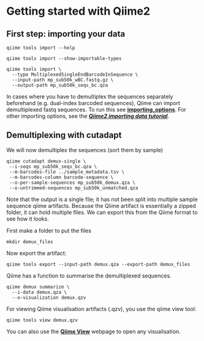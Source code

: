 # Getting started with Qiime2


## First step: importing your data


```
qiime tools import --help
```

```
qiime tools import --show-importable-types
```

```
qiime tools import \
  --type MultiplexedSingleEndBarcodeInSequence \
  --input-path mp_sub50k_wBC.fastq.gz \
  --output-path mp_sub50k_seqs_bc.qza
```

In cases where you have to demultiplex the sequences separately beforehand (e.g. dual-index barcoded sequences), Qiime can import demultiplexed fastq sequences. To run this see [**importing_options**](). For other importing options, see the [***Qiime2 importing data tutorial***](https://docs.qiime2.org/2019.10/tutorials/importing/).

## Demultiplexing with cutadapt

We will now demultiplex the sequences (sort them by sample)

```
qiime cutadapt demux-single \
 --i-seqs mp_sub50k_seqs_bc.qza \
 --m-barcodes-file ../sample_metadata.tsv \
 --m-barcodes-column barcode-sequence \
 --o-per-sample-sequences mp_sub50k_demux.qza \
 --o-untrimmed-sequences mp_sub50k_unmatched.qza
```

Note that the output is a single file; it has not been split into multiple sample sequence qiime artifacts. Because the Qiime artifact is essentially a zipped folder, it can hold multiple files. We can export this from the Qiime format to see how it looks. 

First make a folder to put the files

```
mkdir demux_files
```

Now export the artifact:

```
qiime tools export --input-path demux.qza --export-path demux_files
```


Qiime has a function to summarise the demultiplexed sequences. 

```
qiime demux summarize \
  --i-data demux.qza \
  --o-visualization demux.qzv
```

For viewing Qiime visualisation artifacts (.qzv), you use the qiime view tool:

```
qiime tools view demux.qzv
```

You can also use the [**Qiime View**](https://view.qiime2.org/) webpage to open any visualisation.  















